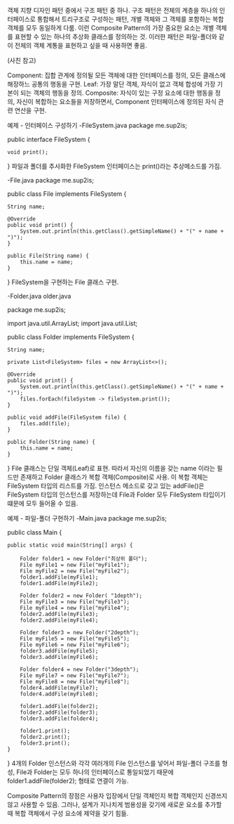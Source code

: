 객체 지향 디자인 패턴 중에서 구조 패턴 중 하나.
구조 패턴은 전체의 계층을 하나의 인터페이스로 통합해서 트리구조로 구성하는 패턴, 개별 객체와 그 객체를 포함하는 복합 객체를 모두 동일하게 다룸.
이런 Composite Pattern의 가장 중요한 요소는 개별 객체를 표현할 수 있는 하나의 추상화 클래스를 정의하는 것.
이러한 패턴은 파일-폴더와 같이 전체의 객체 계통을 표현하고 싶을 때 사용하면 좋음.

(사친 참고)

Component: 집합 관계에 정의될 모든 객체에 대한 인터페이스를 정의, 모든 클래스에 해장하느 공통의 행동을 구현.
Leaf: 가장 말단 객체, 자식이 없고 객체 합성에 가장 기본이 되는 객체의 행동을 정의.
Composite: 자식이 있는 구정 요소에 대한 행동을 정의, 자신이 복합하는 요소들을 저장하면서, Component 인터페이스에 정의된 자식 관련 연산을 구현.

예제 -  인터페이스 구성하기
-FileSystem.java
package me.sup2is;

public interface FileSystem {

    void print();

}
파일과 폴더를 추사화한 FileSystem 인터페이스는 print()라는 추상메소드를 가짐.

-File.java
package me.sup2is;

public class File implements FileSystem {

    String name;

    @Override
    public void print() {
        System.out.println(this.getClass().getSimpleName() + "(" + name + ")");
    }

    public File(String name) {
        this.name = name;
    }
}
FileSystem을 구현하는 File 클래스 구현.

-Folder.java
older.java

package me.sup2is;

import java.util.ArrayList;
import java.util.List;

public class Folder implements FileSystem {

    String name;

    private List<FileSystem> files = new ArrayList<>();

    @Override
    public void print() {
        System.out.println(this.getClass().getSimpleName() + "(" + name + ")");
        files.forEach(fileSystem -> fileSystem.print());
    }

    public void addFile(FileSystem file) {
        files.add(file);
    }

    public Folder(String name) {
        this.name = name;
    }
}
File 클래스는 단일 객체(Leaf)로 표현. 따라서 자신의 이름을 갖는 name 이라는 필드만 존재하고 Folder 클래스가 복합 객체(Composite)로 사용. 이 복합 객체는 FileSystem 타입의 리스트를 가짐.
인스턴스 메소드로 갖고 있는 addFile()은 FileSystem 타입의 인스턴스를 저장하는데 File과 Folder 모두 FileSystem 타입이기 떄문에 모두 들어올 수 있음.

예제 -  파일-폴더 구현하기
-Main.java
package me.sup2is;

public class Main {

    public static void main(String[] args) {

        Folder folder1 = new Folder("최상위 폴더");
        File myFile1 = new File("myFile1");
        File myFile2 = new File("myFile2");
        folder1.addFile(myFile1);
        folder1.addFile(myFile2);

        Folder folder2 = new Folder( "1depth");
        File myFile3 = new File("myFile3");
        File myFile4 = new File("myFile4");
        folder2.addFile(myFile3);
        folder2.addFile(myFile4);

        Folder folder3 = new Folder("2depth");
        File myFile5 = new File("myFile5");
        File myFile6 = new File("myFile6");
        folder3.addFile(myFile5);
        folder3.addFile(myFile6);

        Folder folder4 = new Folder("3depth");
        File myFile7 = new File("myFile7");
        File myFile8 = new File("myFile8");
        folder4.addFile(myFile7);
        folder4.addFile(myFile8);

        folder1.addFile(folder2);
        folder2.addFile(folder3);
        folder3.addFile(folder4);

        folder1.print();
        folder2.print();
        folder3.print();
    }
}
4개의 Folder 인스턴스와 각각 여러개의 File 인스턴스를 넣어서 파일-폴더 구조를 형성, File과 Folder는 모두 하나의 인터페이스로 통일되었기 때문에 folder1.addFile(folder2); 형태로 연결이 가능.

Composite Pattern의 장점은 사용자 입장에서 단일 객체인지 복합 객체인지 신경쓰지 않고 사용할 수 있음. 그러나, 설계가 지나치게 범용성을 갖기에 새로운 요소를 추가할 때 복합 객체에서 구성 요소에 제약을 갖기 힘듦.